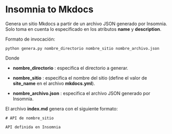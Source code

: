# Insomnia to Mkdocs

Genera un sitio Mkdocs a partir de un archivo JSON generado por Insomnia. Solo toma en cuenta lo especificado en los atributos __name__ y __description__.

Formato de invocación:

```
python genera.py nombre_directorio nombre_sitio nombre_archivo.json
```

Donde

- __nombre_directorio__ : especifica el directorio a generar.

- __nombre_sitio__ : especifica el nombre del sitio (define el valor de __site_name__ en el archivo __mkdocs.yml__).

- __nombre_archivo.json__ : especifica el archivo JSON generado por Insomnia.

El archivo __index.md__ genera con el siguiente formato:
```
# API de nombre_sitio

API definida en Insomnia
```
